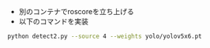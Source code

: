 
* 別のコンテナでroscoreを立ち上げる
* 以下のコマンドを実装
``` bash
python detect2.py --source 4 --weights yolo/yolov5x6.pt
```